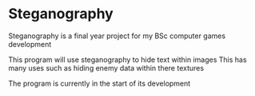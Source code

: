 # Steganography

Steganography is a final year project for my BSc computer games development

This program will use steganography to hide text within images
This has many uses such as hiding enemy data within there textures

The program is currently in the start of its development
